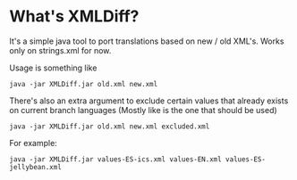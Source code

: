 What's XMLDiff?
===============

It's a simple java tool to port translations based on new / old XML's. Works only on strings.xml for now.

Usage is something like

    java -jar XMLDiff.jar old.xml new.xml

There's also an extra argument to exclude certain values that already exists
 on current branch languages (Mostly like is the one that should be used)

    java -jar XMLDiff.jar old.xml new.xml excluded.xml

For example:

    java -jar XMLDiff.jar values-ES-ics.xml values-EN.xml values-ES-jellybean.xml
